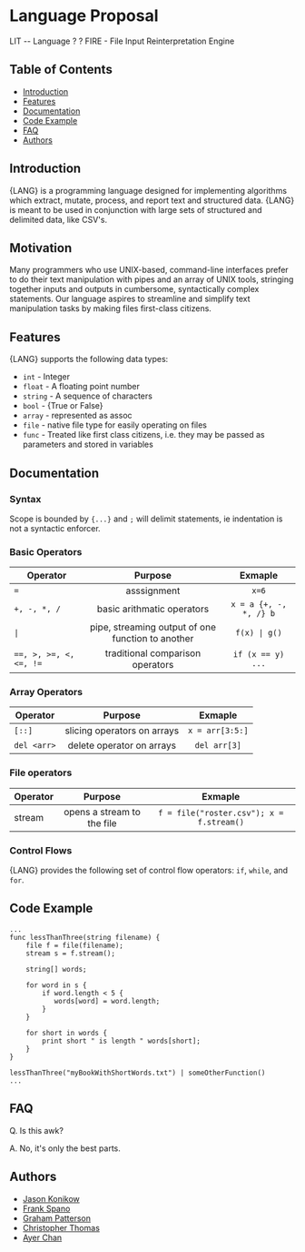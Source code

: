 # Language Proposal

LIT -- Language ? ?
FIRE - File Input Reinterpretation Engine

## Table of Contents
* [Introduction](#introduction)
* [Features](#features)
* [Documentation](#documentation)
* [Code Example](#codeexample)
* [FAQ](#faq)
* [Authors](#authors)

## Introduction

{LANG} is a programming language designed for implementing algorithms which extract, mutate, process, and report text and structured data. {LANG} is meant to be used in conjunction with large sets of structured and delimited data, like CSV's.

## Motivation 
Many programmers who use UNIX-based, command-line interfaces prefer to do their text manipulation with pipes and an array of UNIX tools, stringing together inputs and outputs in cumbersome, syntactically complex statements. Our language aspires to streamline and simplify text manipulation tasks by making files first-class citizens.

## Features

{LANG} supports the following data types:
* `int` - Integer
* `float` - A floating point number
* `string` - A sequence of characters
* `bool` - {True or False}
* `array` - represented as assoc
* `file` - native file type for easily operating on files
* `func` - Treated like first class citizens, i.e. they may be passed as parameters and stored in variables

## Documentation

### Syntax

Scope is bounded by `{...}` and `;` will delimit statements, ie indentation is not a syntactic enforcer.

### Basic Operators

| Operator             | Purpose                    | Exmaple |
| -------------------- |:--------------------------:| :-----:|
|`=`                   |asssignment                 |`x=6`   |
| `+, -, *, /`        | basic arithmatic operators | `x = a {+, -, *, /} b` |
| `\|`                 | pipe, streaming output of one function to another |  `f(x) \| g()` |
|`==, >, >=, <, <=, !=`| traditional comparison operators| `if (x == y) ...` |

### Array Operators

| Operator      | Purpose       | Exmaple |
| ------------- |:-------------:| :-----:|
| `[::]`        | slicing operators on arrays | `x = arr[3:5:]` |
| `del <arr>`   | delete operator on arrays |  `del arr[3]` |
  
### File operators

| Operator      | Purpose       | Exmaple |
| ------------- |:-------------:| :------:|
| stream        | opens a stream to the file | `f = file("roster.csv"); x = f.stream()` | 

### Control Flows

{LANG} provides the following set of control flow operators: `if`, `while`, and `for`.

## Code Example

```
...
func lessThanThree(string filename) {
    file f = file(filename);
    stream s = f.stream();
    
    string[] words;
    
    for word in s {
        if word.length < 5 { 
           words[word] = word.length;
        }
    }
    
    for short in words {
        print short " is length " words[short];
    }
}

lessThanThree("myBookWithShortWords.txt") | someOtherFunction()
...
```

## FAQ

Q. Is this awk?

A. No, it's only the best parts.

## Authors

* [Jason Konikow](https://github.com/jkon1513)
* [Frank Spano](https://github.com/fspano118)
* [Graham Patterson](https://github.com/pattersongp)
* [Christopher Thomas](https://github.com/lord-left)
* [Ayer Chan](https://github.com/ochan4)
